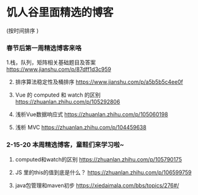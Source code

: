 # 饥人谷里面精选的博客
(按时间排序 )
### 春节后第一周精选博客来咯


1.栈，队列，矩阵相关基础题目及答案
https://www.jianshu.com/p/87dff1d3c959

2. 排序算法稳定性及桶排序
https://www.jianshu.com/p/a5b5b5c4ee0f

3. Vue 的 computed 和 watch 的区别
https://zhuanlan.zhihu.com/p/105292806

4. 浅析Vue数据响应式
https://zhuanlan.zhihu.com/p/105060198

5. 浅析 MVC
https://zhuanlan.zhihu.com/p/104459638

### 2-15-20 本周精选博客，童鞋们来学习啦~

1. computed和watch的区别
https://zhuanlan.zhihu.com/p/105790175

2. JS 里的this的值到底是什么？
https://zhuanlan.zhihu.com/p/106599759

3. java包管理和maven初步
https://xiedaimala.com/bbs/topics/276#/
